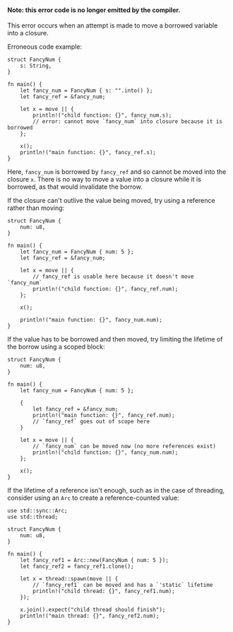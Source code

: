 #### Note: this error code is no longer emitted by the compiler.

This error occurs when an attempt is made to move a borrowed variable into a
closure.

Erroneous code example:

```compile_fail
struct FancyNum {
    s: String,
}

fn main() {
    let fancy_num = FancyNum { s: "".into() };
    let fancy_ref = &fancy_num;

    let x = move || {
        println!("child function: {}", fancy_num.s);
        // error: cannot move `fancy_num` into closure because it is borrowed
    };

    x();
    println!("main function: {}", fancy_ref.s);
}
```

Here, `fancy_num` is borrowed by `fancy_ref` and so cannot be moved into
the closure `x`. There is no way to move a value into a closure while it is
borrowed, as that would invalidate the borrow.

If the closure can't outlive the value being moved, try using a reference
rather than moving:

```
struct FancyNum {
    num: u8,
}

fn main() {
    let fancy_num = FancyNum { num: 5 };
    let fancy_ref = &fancy_num;

    let x = move || {
        // fancy_ref is usable here because it doesn't move `fancy_num`
        println!("child function: {}", fancy_ref.num);
    };

    x();

    println!("main function: {}", fancy_num.num);
}
```

If the value has to be borrowed and then moved, try limiting the lifetime of
the borrow using a scoped block:

```
struct FancyNum {
    num: u8,
}

fn main() {
    let fancy_num = FancyNum { num: 5 };

    {
        let fancy_ref = &fancy_num;
        println!("main function: {}", fancy_ref.num);
        // `fancy_ref` goes out of scope here
    }

    let x = move || {
        // `fancy_num` can be moved now (no more references exist)
        println!("child function: {}", fancy_num.num);
    };

    x();
}
```

If the lifetime of a reference isn't enough, such as in the case of threading,
consider using an `Arc` to create a reference-counted value:

```
use std::sync::Arc;
use std::thread;

struct FancyNum {
    num: u8,
}

fn main() {
    let fancy_ref1 = Arc::new(FancyNum { num: 5 });
    let fancy_ref2 = fancy_ref1.clone();

    let x = thread::spawn(move || {
        // `fancy_ref1` can be moved and has a `'static` lifetime
        println!("child thread: {}", fancy_ref1.num);
    });

    x.join().expect("child thread should finish");
    println!("main thread: {}", fancy_ref2.num);
}
```
